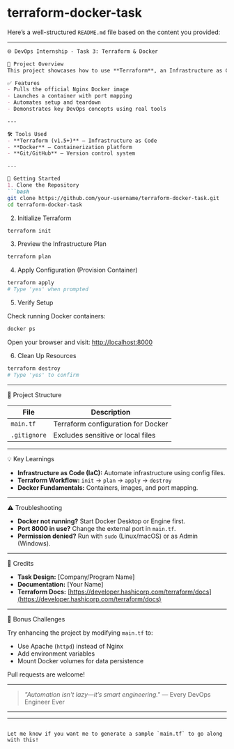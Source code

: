 # terraform-docker-task
Here’s a well-structured `README.md` file based on the content you provided:

---

````markdown
🌐 DevOps Internship - Task 3: Terraform & Docker

🧩 Project Overview
This project showcases how to use **Terraform**, an Infrastructure as Code (IaC) tool, to automate the provisioning of a local **Nginx Docker container**. It’s a great starting point for learning automated infrastructure management!

✅ Features
- Pulls the official Nginx Docker image
- Launches a container with port mapping
- Automates setup and teardown
- Demonstrates key DevOps concepts using real tools

---

🛠️ Tools Used
- **Terraform (v1.5+)** – Infrastructure as Code
- **Docker** – Containerization platform
- **Git/GitHub** – Version control system

---

🚀 Getting Started
1. Clone the Repository
```bash
git clone https://github.com/your-username/terraform-docker-task.git
cd terraform-docker-task
````

2. Initialize Terraform

```bash
terraform init
```

3. Preview the Infrastructure Plan

```bash
terraform plan
```

4. Apply Configuration (Provision Container)

```bash
terraform apply
# Type 'yes' when prompted
```

5. Verify Setup

Check running Docker containers:

```bash
docker ps
```

Open your browser and visit:
[http://localhost:8000](http://localhost:8000)

6. Clean Up Resources

```bash
terraform destroy
# Type 'yes' to confirm
```

---

📂 Project Structure

| File         | Description                        |
| ------------ | ---------------------------------- |
| `main.tf`    | Terraform configuration for Docker |
| `.gitignore` | Excludes sensitive or local files  |

---

💡 Key Learnings

* **Infrastructure as Code (IaC):** Automate infrastructure using config files.
* **Terraform Workflow:** `init` → `plan` → `apply` → `destroy`
* **Docker Fundamentals:** Containers, images, and port mapping.

---


 ⚠️ Troubleshooting

* **Docker not running?** Start Docker Desktop or Engine first.
* **Port 8000 in use?** Change the external port in `main.tf`.
* **Permission denied?** Run with `sudo` (Linux/macOS) or as Admin (Windows).

---

🙏 Credits

* **Task Design:** \[Company/Program Name]
* **Documentation:** \[Your Name]
* **Terraform Docs:** [https://developer.hashicorp.com/terraform/docs](https://developer.hashicorp.com/terraform/docs)

---

🎉 Bonus Challenges

Try enhancing the project by modifying `main.tf` to:

* Use Apache (`httpd`) instead of Nginx
* Add environment variables
* Mount Docker volumes for data persistence

Pull requests are welcome!

---

> *"Automation isn't lazy—it’s smart engineering."*
> — Every DevOps Engineer Ever

---

---

```

Let me know if you want me to generate a sample `main.tf` to go along with this!
```
